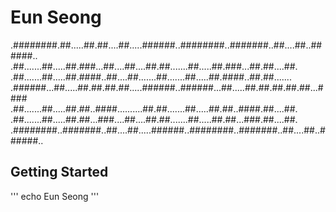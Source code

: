 # Eun Seong

.########.##.....##.##....##.....######..########..#######..##....##..######..  
.##.......##.....##.###...##....##....##.##.......##.....##.###...##.##....##.  
.##.......##.....##.####..##....##.......##.......##.....##.####..##.##.......  
.######...##.....##.##.##.##.....######..######...##.....##.##.##.##.##...####  
.##.......##.....##.##..####..........##.##.......##.....##.##..####.##....##.  
.##.......##.....##.##...###....##....##.##.......##.....##.##...###.##....##.  
.########..#######..##....##.....######..########..#######..##....##..######..  

## Getting Started

'''
echo Eun Seong
'''
